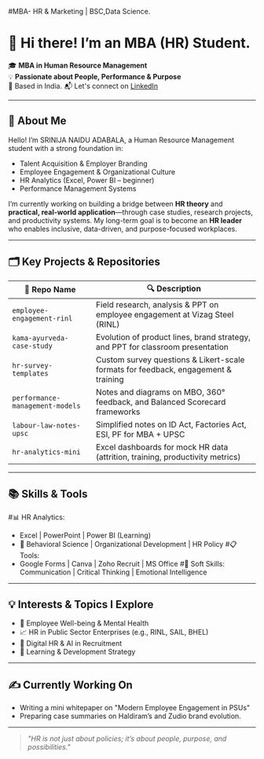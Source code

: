 
#MBA- HR & Marketing | BSC,Data Science.
# 👋 Hi there! I’m an MBA (HR) Student.

🎓 **MBA in Human Resource Management**  
💡 **Passionate about People, Performance & Purpose**  
📍 Based in India. 
📬 Let's connect on [LinkedIn](https://www.linkedin.com/in/srinija-naidu-adabala-56187223b/)

---

## 🌟 About Me

Hello! I’m SRINIJA NAIDU ADABALA, a Human Resource Management student with a strong foundation in:

- Talent Acquisition & Employer Branding  
- Employee Engagement & Organizational Culture  
- HR Analytics (Excel, Power BI – beginner)  
- Performance Management Systems  

I’m currently working on building a bridge between **HR theory** and **practical, real-world application**—through case studies, research projects, and productivity systems. My long-term goal is to become an **HR leader** who enables inclusive, data-driven, and purpose-focused workplaces.

---

## 🗂️ Key Projects & Repositories

|  📁 Repo Name                   |   🔍 Description                                                                   |
|-------------|---------------------------------------------------------------------------------------------------------|
| `employee-engagement-rinl`      | Field research, analysis & PPT on employee engagement at Vizag Steel (RINL)         |
| `kama-ayurveda-case-study`      | Evolution of product lines, brand strategy, and PPT for classroom presentation      |
| `hr-survey-templates`           | Custom survey questions & Likert-scale formats for feedback, engagement & training  |
| `performance-management-models` | Notes and diagrams on MBO, 360° feedback, and Balanced Scorecard frameworks         |
| `labour-law-notes-upsc`         | Simplified notes on ID Act, Factories Act, ESI, PF for MBA + UPSC                   |
| `hr-analytics-mini`             | Excel dashboards for mock HR data (attrition, training, productivity metrics)       |

---

## 📚 Skills & Tools

#📊 HR Analytics:
- Excel | PowerPoint | Power BI (Learning)
- 🧠 Behavioral Science | Organizational Development | HR Policy
#📋 Tools:
- Google Forms | Canva | Zoho Recruit | MS Office
#📘 Soft Skills:
Communication | Critical Thinking | Emotional Intelligence

---

## 💡 Interests & Topics I Explore

- 🌿 Employee Well-being & Mental Health  
- 📈 HR in Public Sector Enterprises (e.g., RINL, SAIL, BHEL)  
- 🤖 Digital HR & AI in Recruitment  
- 🧠 Learning & Development Strategy  

---

## ✍️ Currently Working On

- Writing a mini whitepaper on "Modern Employee Engagement in PSUs"   
- Preparing case summaries on Haldiram’s and Zudio brand evolution.

---

> *"HR is not just about policies; it’s about people, purpose, and possibilities."*



